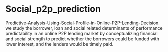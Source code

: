 # Social_p2p_prediction
Predictive-Analysis-Using-Social-Profile-in-Online-P2P-Lending-Decision.
we study the borrower, loan and social related determinants of performance predictability in an online P2P lending market by conceptualizing financial and social strength to predict whether the borrowers could be funded with lower interest, and the lenders would be timely paid.
